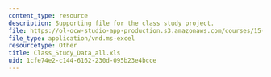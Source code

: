 ```yaml
---
content_type: resource
description: Supporting file for the class study project.
file: https://ol-ocw-studio-app-production.s3.amazonaws.com/courses/15-301-managerial-psychology-laboratory-fall-2004/1cfe74e2c1446162230d095b23e4bcce_Class_Study_Data_all.xls
file_type: application/vnd.ms-excel
resourcetype: Other
title: Class_Study_Data_all.xls
uid: 1cfe74e2-c144-6162-230d-095b23e4bcce
---
```

